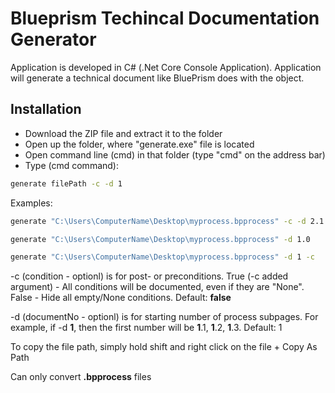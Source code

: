 # Blueprism Techincal Documentation Generator

Application is developed in C# (.Net Core Console Application). Application will generate a technical document like BluePrism does with the object.

## Installation

 - Download the ZIP file and extract it to the folder
 - Open up the folder, where "generate.exe" file is located
 - Open command line (cmd) in that folder (type "cmd" on the address bar)
 - Type (cmd command):
```sh
generate filePath -c -d 1
```

Examples:
```sh
generate "C:\Users\ComputerName\Desktop\myprocess.bpprocess" -c -d 2.1
```
```sh
generate "C:\Users\ComputerName\Desktop\myprocess.bpprocess" -d 1.0
```
```sh
generate "C:\Users\ComputerName\Desktop\myprocess.bpprocess" -d 1 -c
```

-c (condition - optionl) is for post- or preconditions. True (-c added argument) - All conditions will be documented, even if they are "None". False - Hide all empty/None conditions. Default: **false**

-d (documentNo - optionl) is for starting number of process subpages. For example, if -d **1**, then the first number will be **1**.1, **1**.2, **1**.3. Default: 1

To copy the file path, simply hold shift and right click on the file + Copy As Path

Can only convert **.bpprocess** files